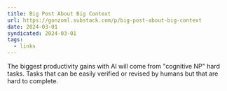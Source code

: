 ```yaml
---
title: Big Post About Big Context
url: https://gonzoml.substack.com/p/big-post-about-big-context
date: 2024-03-01
syndicated: 2024-03-01
tags:
  - links
---
```


The biggest productivity gains with AI will come from "cognitive NP" hard tasks. Tasks that can be easily verified or revised by humans but that are hard to complete.
